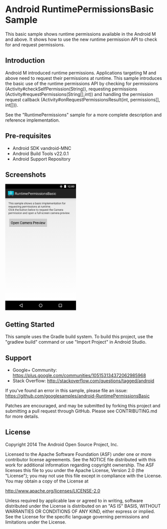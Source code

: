
Android RuntimePermissionsBasic Sample
===================================

This basic sample shows runtime permissions available in the Android M and above.
It shows how to use the new runtime permission API to check for and request permissions.

Introduction
------------

Android M introduced runtime permissions. Applications targeting M and above need to request their
permissions at runtime.
This sample introduces the basic use of the runtime permissions API by checking for permissions (Activity#checkSelfPermission(String)), requesting permissions (Activity#requestPermissions(String[],int))
and handling the permission request callback (Activity#onRequestPermissionsResult(int, permissions[], int[])).

See the "RuntimePermissions" sample for a more complete description and reference implementation.

Pre-requisites
--------------

- Android SDK vandroid-MNC
- Android Build Tools v22.0.1
- Android Support Repository

Screenshots
-------------

<img src="screenshots/screenshot-1.png" height="400" alt="Screenshot"/> 

Getting Started
---------------

This sample uses the Gradle build system. To build this project, use the
"gradlew build" command or use "Import Project" in Android Studio.

Support
-------

- Google+ Community: https://plus.google.com/communities/105153134372062985968
- Stack Overflow: http://stackoverflow.com/questions/tagged/android

If you've found an error in this sample, please file an issue:
https://github.com/googlesamples/android-RuntimePermissionsBasic

Patches are encouraged, and may be submitted by forking this project and
submitting a pull request through GitHub. Please see CONTRIBUTING.md for more details.

License
-------

Copyright 2014 The Android Open Source Project, Inc.

Licensed to the Apache Software Foundation (ASF) under one or more contributor
license agreements.  See the NOTICE file distributed with this work for
additional information regarding copyright ownership.  The ASF licenses this
file to you under the Apache License, Version 2.0 (the "License"); you may not
use this file except in compliance with the License.  You may obtain a copy of
the License at

http://www.apache.org/licenses/LICENSE-2.0

Unless required by applicable law or agreed to in writing, software
distributed under the License is distributed on an "AS IS" BASIS, WITHOUT
WARRANTIES OR CONDITIONS OF ANY KIND, either express or implied.  See the
License for the specific language governing permissions and limitations under
the License.
